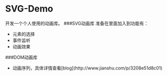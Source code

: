 # SVG-Demo
开发一个个人使用的动画库。
###SVG动画库
准备在里面加入到功能有：<br>
<ul>
<li>元素的选择
<li>事件监听
<li>动画效果
</ul>
###DOM动画库
<ul>
<li>动画序列，具体详情查看[blog](http://www.jianshu.com/p/3208e51d8c01)
</ul>
